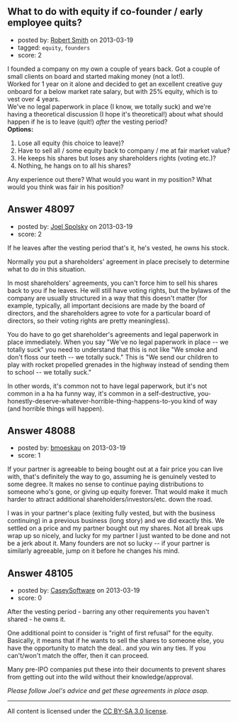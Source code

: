## What to do with equity if co-founder / early employee quits?

- posted by: [Robert Smith](https://stackexchange.com/users/-1/25528-robert-smith) on 2013-03-19
- tagged: `equity`, `founders`
- score: 2

I founded a company on my own a couple of years back. Got a couple of small clients on board and started making money (not a lot!).<br>
Worked for 1 year on it alone and decided to get an excellent creative guy onboard for a below market rate salary, but with 25% equity, which is to vest over 4 years.<br>
We've no legal paperwork in place (I know, we totally suck) and we're having a theoretical discussion (I hope it's theoretical!) about what should happen if he is to leave (quit!) _after_ the vesting period?<br><b>Options:</b><br>
1. Lose all equity (his choice to leave)?<br>
2. Have to sell all / some equity back to company / me at fair market value?<br>
3. He keeps his shares but loses any shareholders rights (voting etc.)?<br>
4. Nothing, he hangs on to all his shares?

Any experience out there? What would you want in my position? What would you think was fair in his position?


## Answer 48097

- posted by: [Joel Spolsky](https://stackexchange.com/users/-1/4335-joel-spolsky) on 2013-03-19
- score: 2

If he leaves after the vesting period that's it, he's vested, he owns his stock.

Normally you put a shareholders' agreement in place precisely to determine what to do in this situation.

In most shareholders' agreements, you can't force him to sell his shares back to you if he leaves. He will still have voting rights, but the bylaws of the company are usually structured in a way that this doesn't matter (for example, typically, all important decisions are made by the board of directors, and the shareholders agree to vote for a particular board of directors, so their voting rights are pretty meaningless).

You do have to go get shareholder's agreements and legal paperwork in place immediately. When you say "We've no legal paperwork in place -- we totally suck" you need to understand that this is not like "We smoke and don't floss our teeth -- we totally suck." This is "We send our children to play with rocket propelled grenades in the highway instead of sending them to school -- we totally suck."

In other words, it's common not to have legal paperwork, but it's not common in a ha ha funny way, it's common in a self-destructive, you-honestly-deserve-whatever-horrible-thing-happens-to-you kind of way (and horrible things will happen).


## Answer 48088

- posted by: [bmoeskau](https://stackexchange.com/users/-1/16964-bmoeskau) on 2013-03-19
- score: 1

If your partner is agreeable to being bought out at a fair price you can live with, that's definitely the way to go, assuming he is genuinely vested to some degree.  It makes no sense to continue paying distributions to someone who's gone, or giving up equity forever.  That would make it much harder to attract additional shareholders/investors/etc. down the road.

I was in your partner's place (exiting fully vested, but with the business continuing) in a previous business (long story) and we did exactly this.  We settled on a price and my partner bought out my shares.  Not all break ups wrap up so nicely, and lucky for my partner I just wanted to be done and not be a jerk about it.  Many founders are not so lucky -- if your partner is similarly agreeable, jump on it before he changes his mind.


## Answer 48105

- posted by: [CaseySoftware](https://stackexchange.com/users/-1/11314-caseysoftware) on 2013-03-19
- score: 0

After the vesting period - barring any other requirements you haven't shared - he owns it.

One additional point to consider is "right of first refusal" for the equity. Basically, it means that if he wants to sell the shares to someone else, you have the opportunity to match the deal.. and you win any ties. If you can't/won't match the offer, then it can proceed.

Many pre-IPO companies put these into their documents to prevent shares from getting out into the wild without their knowledge/approval.

*Please follow Joel's advice and get these agreements in place asap.*



---

All content is licensed under the [CC BY-SA 3.0 license](https://creativecommons.org/licenses/by-sa/3.0/).
